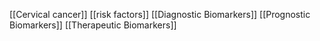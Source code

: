[[Cervical cancer]]
[[risk factors]]
[[Diagnostic Biomarkers]]
[[Prognostic Biomarkers]]
[[Therapeutic Biomarkers]]
